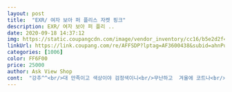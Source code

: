 ```yaml
---
layout: post 
title:  "EXR/ 여자 보아 퍼 플리스 자켓 핑크" 
description: EXR/ 여자 보아 퍼 플리 ..
date: 2020-09-18 14:37:12 
img: https://static.coupangcdn.com/image/vendor_inventory/cc16/b5e2d2f42e9fc039d9dceb8e2f95bdd4f206a42926acc06d572d0fb15038.jpg 
linkUrl: https://link.coupang.com/re/AFFSDP?lptag=AF3600438&subid=ahnPublicAsk&pageKey=316275094&itemId=1006308593&vendorItemId=70568065046&traceid=V0-113-cedac9586e361b46 
categories: [1006] 
color: FF6F00 
price: 25000 
author: Ask View Shop 
cont:  "강추^^<br/>대 만족이고 색상이야 검정색이니<br/>무난하고  겨울에 코트나<br/>반품하고 쿠팡에서 단품으로 플리스만<br/>배송하시는분이 너무 느려서 화나서 별 3개 뺄려다 받고보니 질이 너무 좋고 엄청 부드러워서 별 1개만  뺐어요!<br/>새털 처럼 가볍고 따뜻 합니다.<br/><br/>아무리 생각해도... <br/> 이건 안사면 손해인거 같아서 바로 2장 더 재주문 했네요ㅎㅎ<br/>오자마자 2장다 옷 냄새가 나서 우선 먼저 세탁부터 해야겠네요! 마지막헹굼에 꼭 다우니체리바닐라로 부드러움과 향을  살리기로... <br/>^^<br/>자켓  안에다 받쳐 입으면 한겨울 따뜻하게 보낼수 있을듯 합니다.<br/><br/>저렴한 가격에 이만한 퀄리티 없을듯합니다 엄청 부드럽고 따뜻하고 포근합니다!<br/>주문해서 오늘 받아 봤는데 사이즈도<br/>주문했었는데 바지가 넘넘 커서<br/>착오로 따로 온거까지 잘 받았습니다!<br/>처음에 2장 주문할려다 후기가 반반이라 걱정돼서 1장만 주문한개 너무 아쉽네요!<br/>판매자님 빠른 조치 감사드립니다많이 파세요♥♥♥<br/>홈쇼핑에서 셋트로 판매하길래<br/>" 
---
```

